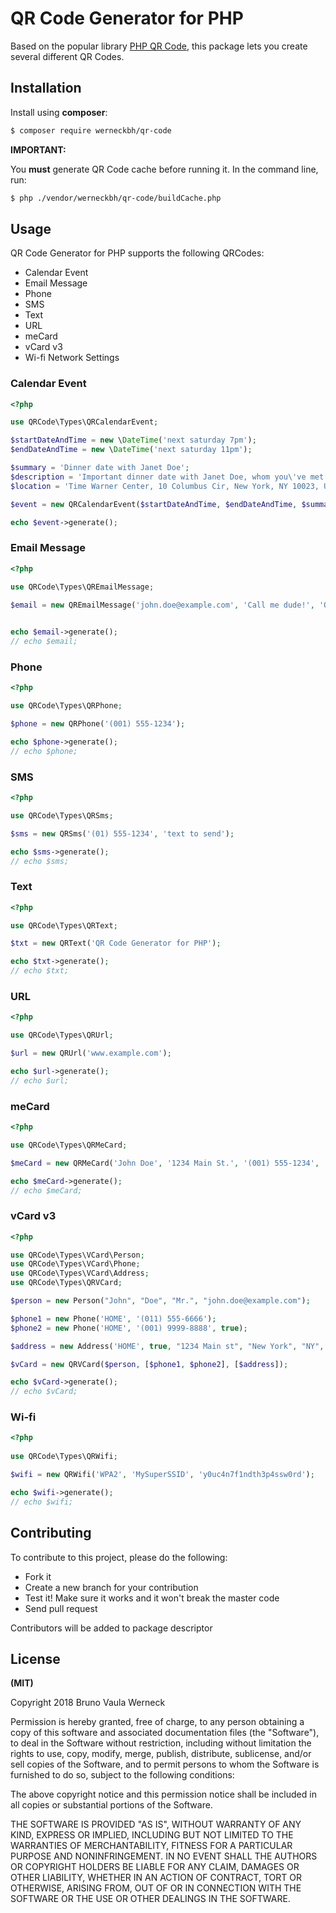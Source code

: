 # QR Code Generator for PHP

Based on the popular library [PHP QR Code](http://phpqrcode.sourceforge.net), this package lets you create several different QR Codes.

## Installation

Install using **composer**:

```bash
$ composer require werneckbh/qr-code
```

**IMPORTANT:**

You **must** generate QR Code cache before running it. In the command line, run:

```bash
$ php ./vendor/werneckbh/qr-code/buildCache.php
```

## Usage

QR Code Generator for PHP supports the following QRCodes:

 - Calendar Event
 - Email Message
 - Phone
 - SMS
 - Text
 - URL
 - meCard
 - vCard v3
 - Wi-fi Network Settings
 
 ### Calendar Event
 
 ```php
 <?php
 
 use QRCode\Types\QRCalendarEvent;

 $startDateAndTime = new \DateTime('next saturday 7pm');
 $endDateAndTime = new \DateTime('next saturday 11pm');

 $summary = 'Dinner date with Janet Doe';
 $description = 'Important dinner date with Janet Doe, whom you\'ve met at Tinder, at Per Se (French Restaurant)';
 $location = 'Time Warner Center, 10 Columbus Cir, New York, NY 10023, USA';

 $event = new QRCalendarEvent($startDateAndTime, $endDateAndTime, $summary, $description, $location);

 echo $event->generate();
 ```
 
 ### Email Message
 
 ```php
 <?php
 
 use QRCode\Types\QREmailMessage; 
 
 $email = new QREmailMessage('john.doe@example.com', 'Call me dude!', 'QR Code Email Message'); 
  
 
 echo $email->generate();
 // echo $email;
 ```
 
 ### Phone
 
 ```php
 <?php 
 
 use QRCode\Types\QRPhone;

 $phone = new QRPhone('(001) 555-1234');

 echo $phone->generate(); 
 // echo $phone;
 ```
 
 ### SMS
 
 ```php
 <?php
 
 use QRCode\Types\QRSms;
 
 $sms = new QRSms('(01) 555-1234', 'text to send');
 
 echo $sms->generate();
 // echo $sms;
 ```
 
 ### Text
 
 ```php
 <?php
 
 use QRCode\Types\QRText;
 
 $txt = new QRText('QR Code Generator for PHP');
 
 echo $txt->generate();
 // echo $txt;
 ```
 
 ### URL
 
 ```php
 <?php
 
 use QRCode\Types\QRUrl;
 
 $url = new QRUrl('www.example.com');
 
 echo $url->generate();
 // echo $url;
 ```
 
 ### meCard
 
 ```php
 <?php
 
 use QRCode\Types\QRMeCard;
 
 $meCard = new QRMeCard('John Doe', '1234 Main St.', '(001) 555-1234', 'john.doe@example.com');
 
 echo $meCard->generate();
 // echo $meCard;
 ```
 
 ### vCard v3
 
 ```php
 <?php
 
 use QRCode\Types\VCard\Person;
 use QRCode\Types\VCard\Phone;
 use QRCode\Types\VCard\Address;
 use QRCode\Types\QRVCard;
 
 $person = new Person("John", "Doe", "Mr.", "john.doe@example.com");
 
 $phone1 = new Phone('HOME', '(011) 555-6666');
 $phone2 = new Phone('HOME', '(001) 9999-8888', true);
 
 $address = new Address('HOME', true, "1234 Main st", "New York", "NY", "12345", "USA");
 
 $vCard = new QRVCard($person, [$phone1, $phone2], [$address]);
 
 echo $vCard->generate();
 // echo $vCard;
 ```
 
 ### Wi-fi
 
 ```php
 <?php
  
 use QRCode\Types\QRWifi;
 
 $wifi = new QRWifi('WPA2', 'MySuperSSID', 'y0uc4n7f1ndth3p4ssw0rd');
 
 echo $wifi->generate();
 // echo $wifi;
 ```
 
 ## Contributing
 
 To contribute to this project, please do the following:
 
  - Fork it
  - Create a new branch for your contribution
  - Test it! Make sure it works and it won't break the master code
  - Send pull request
  
  Contributors will be added to package descriptor
  
  ## License
  
  **(MIT)**
  
  Copyright 2018 Bruno Vaula Werneck
  
  Permission is hereby granted, free of charge, to any person obtaining a copy of this software and associated documentation files (the "Software"), to deal in the Software without restriction, including without limitation the rights to use, copy, modify, merge, publish, distribute, sublicense, and/or sell copies of the Software, and to permit persons to whom the Software is furnished to do so, subject to the following conditions:
  
  The above copyright notice and this permission notice shall be included in all copies or substantial portions of the Software.
  
  THE SOFTWARE IS PROVIDED "AS IS", WITHOUT WARRANTY OF ANY KIND, EXPRESS OR IMPLIED, INCLUDING BUT NOT LIMITED TO THE WARRANTIES OF MERCHANTABILITY, FITNESS FOR A PARTICULAR PURPOSE AND NONINFRINGEMENT. IN NO EVENT SHALL THE AUTHORS OR COPYRIGHT HOLDERS BE LIABLE FOR ANY CLAIM, DAMAGES OR OTHER LIABILITY, WHETHER IN AN ACTION OF CONTRACT, TORT OR OTHERWISE, ARISING FROM, OUT OF OR IN CONNECTION WITH THE SOFTWARE OR THE USE OR OTHER DEALINGS IN THE SOFTWARE.